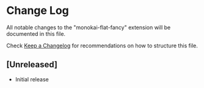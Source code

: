 # Change Log

All notable changes to the "monokai-flat-fancy" extension will be documented in this file.

Check [Keep a Changelog](http://keepachangelog.com/) for recommendations on how to structure this file.

## [Unreleased]

- Initial release

